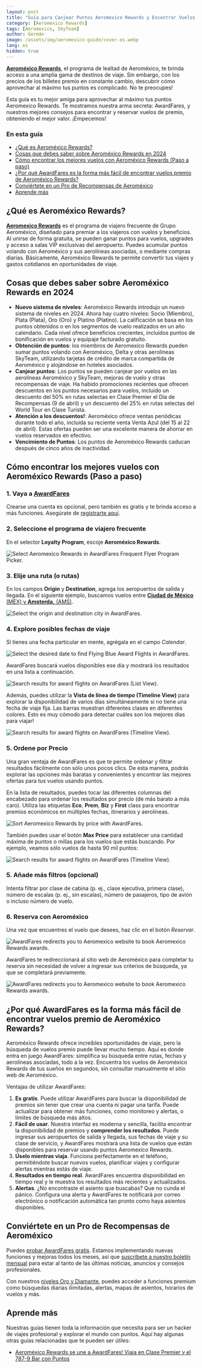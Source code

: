 ```yaml
---
layout: post
title: "Guía para Canjear Puntos Aeromexico Rewards y Encontrar Vuelos Baratos"
category: [Aeromexico Rewards]
tags: [Aeromexico, SkyTeam]
author: Germán
image: /assets/img/aeromexico-guide/cover-es.webp
lang: es
hidden: true
---
```


[**Aeroméxico Rewards**](https://www.aeromexico.com/es-mx/aeromexico-rewards), el programa de lealtad de Aeroméxico, te brinda acceso a una amplia gama de destinos de viaje. Sin embargo, con los precios de los billetes premio en constante cambio, descubrir cómo aprovechar al máximo tus puntos es complicado. No te preocupes!

Esta guía es tu mejor amiga para aprovechar al máximo tus puntos Aeromexico Rewards. Te mostramos nuestra arma secreta: AwardFares, y nuestros mejores consejos para encontrar y reservar vuelos de premio, obteniendo el mejor valor. ¡Empecemos!

### En esta guía

- [¿Qué es Aeroméxico Rewards?](#qué-es-aeroméxico-rewards)
- [Cosas que debes saber sobre Aeroméxico Rewards en 2024](#cosas-que-debes-saber-sobre-aeroméxico-rewards-en-2024)
- [Cómo encontrar los mejores vuelos con Aeroméxico Rewards (Paso a paso)](#cómo-encontrar-los-mejores-vuelos-con-aeroméxico-rewards-paso-a-paso)
- [¿Por qué AwardFares es la forma más fácil de encontrar vuelos premio de Aeroméxico Rewards?](#por-qué-awardfares-es-la-forma-más-fácil-de-encontrar-vuelos-premio-de-aeroméxico-rewards)
- [Conviértete en un Pro de Recompensas de Aeroméxico](#conviértete-en-un-pro-de-recompensas-de-aeroméxico)
- [Aprende más](#aprende-más)

## ¿Qué es Aeroméxico Rewards?

[**Aeromexico Rewards**](https://aeromexico.com/es-mx/aeromexico-rewards) es el programa de viajero frecuente de Grupo Aeroméxico, diseñado para premiar a los viajeros con vuelos y beneficios. Al unirse de forma gratuita, se pueden ganar puntos para vuelos, upgrades y acceso a salas VIP exclusivas del aeropuerto. Puedes acumular puntos volando con Aeroméxico y sus aerolíneas asociadas, o mediante compras diarias. Básicamente, Aeroméxico Rewards te permite convertir tus viajes y gastos cotidianos en oportunidades de viaje.

## Cosas que debes saber sobre Aeroméxico Rewards en 2024

- **Nuevo sistema de niveles**: Aeroméxico Rewards introdujo un nuevo sistema de niveles en 2024. Ahora hay cuatro niveles: Socio (Miembro), Plata (Plata), Oro (Oro) y Platino (Platino). La calificación se basa en los puntos obtenidos o en los segmentos de vuelo realizados en un año calendario. Cada nivel ofrece beneficios crecientes, incluidos puntos de bonificación en vuelos y equipaje facturado gratuito.
- **Obtención de puntos**: los miembros de Aeromexico Rewards pueden sumar puntos volando con Aeroméxico, Delta y otras aerolíneas SkyTeam, utilizando tarjetas de crédito de marca compartida de Aeroméxico y alojándose en hoteles asociados.
- **Canjear puntos**: Los puntos se pueden canjear por vuelos en las aerolíneas Aeroméxico y SkyTeam, mejoras de vuelo y otras recompensas de viaje. Ha habido promociones recientes que ofrecen descuentos en los puntos necesarios para vuelos, incluido un descuento del 50% en rutas selectas en Clase Premier el Día de Recompensas (9 de abril) y un descuento del 25% en rutas selectas del World Tour en Clase Turista.
- **Atención a los descuentos!**: Aeroméxico ofrece ventas periódicas durante todo el año, incluida su reciente venta Venta Azul (del 15 al 22 de abril). Estas ofertas pueden ser una excelente manera de ahorrar en vuelos reservados en efectivo.
- **Vencimiento de Puntos**: Los puntos de Aeroméxico Rewards caducan después de cinco años de inactividad.

## Cómo encontrar los mejores vuelos con Aeroméxico Rewards (Paso a paso)

### 1. Vaya a [AwardFares](https://awardfares.com/signup?utm_source=aeromexico-guide-es&utm_medium=blog&utm_content=AwardFares)

Crearse una cuenta es opcional, pero también es gratis y te brinda acceso a más funciones. Asegúrate de [registrarte aquí](https://awardfares.com/signup).

### 2. Seleccione el programa de viajero frecuente

En el selector **Loyalty Program**, escoje **Aeroméxico Rewards**.

<img src="/assets/img/aeromexico-guide/ffp.webp" alt="Select Aeromexico Rewards in AwardFares Frequent Flyer Program Picker." />

### 3. Elije una ruta (o rutas)

En los campos **Origin** y **Destination**, agrega los aeropuertos de salida y llegada. En el siguiente ejemplo, buscamos vuelos entre [**Ciudad de México** (MEX) y **Amsterda,** (AMS)](https://awardfares.com/search?CDG.YUL.;z:flyingblue ).

<img src="/assets/img/aeromexico-guide/route.webp" alt="Select the origin and destination city in AwardFares."/>

### 4. Explore posibles fechas de viaje

Si tienes una fecha particular en mente, agrégala en el campo *Calendar*.

<img src="/assets/img/aeromexico-guide/calendar.webp" alt="Select the desired date to find Flying Blue Award Flights in AwardFares." />

AwardFares buscará vuelos disponibles ese día y mostrará los resultados en una lista a continuación.

<img src="/assets/img/aeromexico-guide/list-view.webp" alt="Search results for award flights on AwardFares (List View)." />

Además, puedes utilizar la **Vista de línea de tiempo (Timeline View)** para explorar la disponibilidad de varios días simultáneamente si no tiene una fecha de viaje fija. Las barras muestran diferentes clases en diferentes colores. Esto es muy cómodo para detectar cuáles son los mejores días para viajar!

<img src="/assets/img/aeromexico-guide/timeline-view.webp" alt="Search results for award flights on AwardFares (Timeline View)." />

### 5. Ordene por Precio

Una gran ventaja de AwardFares es que te permite ordenar y filtrar resultados fácilmente con sólo unos pocos clics. De esta manera, podrás explorar las opciones más baratas y convenientes y encontrar las mejores ofertas para tus vuelos usando puntos.

En la lista de resultados, puedes tocar las diferentes columnas del encabezado para ordenar los resultados por precio (de más barato a más caro). Utiliza las etiquetas **Eco**, **Prem**, **Biz** y **First** class para encontrar premios económicos en múltiples fechas, itinerarios y aerolíneas.

<img src="/assets/img/aeromexico-guide/sort-by-price.webp" alt="Sort Aeromexico Rewards by price with AwardFares." />

También puedes usar el botón **Max Price** para establecer una cantidad máxima de puntos o millas para los vuelos que estás buscando. Por ejemplo, veamos sólo vuelos de hasta 90 mil puntos:

<img src="/assets/img/aeromexico-guide/max-price.webp" alt="Search results for award flights on AwardFares (Timeline View)." />

### 5. Añade más filtros (opcional)

Intenta filtrar por clase de cabina (p. ej., clase ejecutiva, primera clase), número de escalas (p. ej., sin escalas), número de pasajeros, tipo de avión o incluso número de vuelo.

### 6. Reserva con Aeroméxico

Una vez que encuentres el vuelo que desees, haz clic en el botón *Reservar*.

<img src="/assets/img/aeromexico-guide/book.webp" alt="AwardFares redirects you to Aeromexico website to book Aeromexico Rewards awards." />

AwardFares te redireccionará al sitio web de Aeroméxico para completar tu reserva sin necesidad de volver a ingresar sus criterios de búsqueda, ya que se completará previamente.

<img src="/assets/img/aeromexico-guide/am-website.webp" alt="AwardFares redirects you to Aeromexico website to book Aeromexico Rewards awards." />

## ¿Por qué AwardFares es la forma más fácil de encontrar vuelos premio de Aeroméxico Rewards?

Aeroméxico Rewards ofrece increíbles oportunidades de viaje, pero la búsqueda de vuelos premio puede llevar mucho tiempo. Aquí es donde entra en juego AwardFares: simplifica su búsqueda entre rutas, fechas y aerolíneas asociadas, todo a la vez. Encuentra los vuelos de Aeroméxico Rewards de tus sueños en segundos, sin consultar manualmente el sitio web de Aeroméxico.

Ventajas de utilizar AwardFares:

1. **Es gratis**. Puede utilizar AwardFares para buscar la disponibilidad de premios sin tener que crear una cuenta ni pagar una tarifa. Puede actualizar para obtener más funciones, como monitoreo y alertas, o límites de búsqueda más altos.
2. **Fácil de usar**. Nuestra interfaz es moderna y sencilla, facilita encontrar la disponibilidad de premios y **comprender los resultados**. Puede ingresar sus aeropuertos de salida y llegada, sus fechas de viaje y su clase de servicio, y AwardFares mostrará una lista de vuelos que están disponibles para reservar usando puntos Aeromexico Rewards.
3. **Úselo mientras viaja**. Funciona perfectamente en el teléfono, permitiéndote buscar nuevos vuelos, planificar viajes y configurar alertas mientras estás de viaje.
4. **Resultados en tiempo real**. AwardFares encuentra disponibilidad en tiempo real y le muestra los resultados más recientes y actualizados.
5. **Alertas**. ¿No encontraste el asiento que buscabas? Que no cunda el pánico. Configura una alerta y AwardFares te notificará por correo electrónico o notificación automática tan pronto como haya asientos disponibles.

## Conviértete en un Pro de Recompensas de Aeroméxico

Puedes [probar AwardFares gratis](https://awardfares.com/). Estamos implementando nuevas funciones y mejoras todos los meses, así que [suscríbete a nuestro boletín mensual](https://awardfares.com/newsletter) para estar al tanto de las últimas noticias, anuncios y consejos profesionales.

Con nuestros [niveles Oro y Diamante](https://awardfares.com/pricing), puedes acceder a funciones premium como búsquedas diarias ilimitadas, alertas, mapas de asientos, horarios de vuelos y más.

## Aprende más

Nuestras guías tienen toda la información que necesita para ser un hacker de viajes profesional y explorar el mundo con puntos. Aquí hay algunas otras guías relacionadas que te pueden ser útiles:

- [Aeroméxico Rewards se une a AwardFares! Viaja en Clase Premier y el 787-9 Bar con Puntos](https://blog.awardfares.com/introducing-aeromexico-rewards-es/)